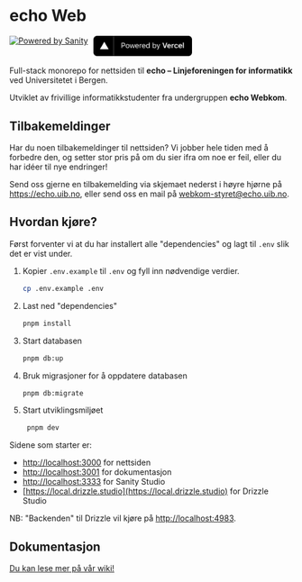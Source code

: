 # echo Web

<div aling="center" style="display: flex;gap: 10px; margin: 10px auto;">
  <a href="https://sanity.io" target="_blank" rel="noopener">
    <img src="https://cdn.sanity.io/images/3do82whm/next/51af00784c5addcf63ae7f0c416756acca7e63ac-353x71.svg?dl=sanity-logo.svg" width="180" alt="Powered by Sanity" />
  </a>

  <a href="https://vercel.com/?utm_source=echo-webkom&utm_campaign=oss" target="_blank" rel="noopener">
    <img src=".github/powered-by-vercel.svg" width="175" alt="Powered by Vercel" />
  </a>
</div>

Full-stack monorepo for nettsiden til **echo – Linjeforeningen for informatikk** ved Universitetet i Bergen.

Utviklet av frivillige informatikkstudenter fra undergruppen **echo Webkom**.

## Tilbakemeldinger

Har du noen tilbakemeldinger til nettsiden?
Vi jobber hele tiden med å forbedre den,
og setter stor pris på om du sier ifra om noe er feil,
eller du har idéer til nye endringer!

Send oss gjerne en tilbakemelding via skjemaet nederst i høyre hjørne på https://echo.uib.no,
eller send oss en mail på [webkom-styret@echo.uib.no](mailto:webkom-styret@echo.uib.no).

## Hvordan kjøre?

Først forventer vi at du har installert alle "dependencies" og lagt til `.env` slik det er vist under.

1. Kopier `.env.example` til `.env` og fyll inn nødvendige verdier.

   ```sh
   cp .env.example .env
   ```

2. Last ned "dependencies"

   ```sh
   pnpm install
   ```

3. Start databasen

   ```sh
   pnpm db:up
   ```

4. Bruk migrasjoner for å oppdatere databasen

   ```sh
   pnpm db:migrate
   ```

5. Start utviklingsmiljøet

   ```sh
    pnpm dev
   ```

Sidene som starter er:

- [http://localhost:3000](http://localhost:3000) for nettsiden
- [http://localhost:3001](http://localhost:3001) for dokumentasjon
- [http://localhost:3333](http://localhost:3333) for Sanity Studio
- [https://local.drizzle.studio](https://local.drizzle.studio) for Drizzle Studio

NB: "Backenden" til Drizzle vil kjøre på [http://localhost:4983](http://localhost:4983).

## Dokumentasjon

[Du kan lese mer på vår wiki!](https://docs.echo-webkom.no)

